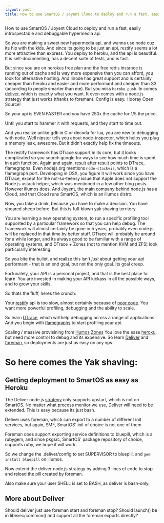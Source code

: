 ```yaml
---
layout: post
title: How to use SmartOS / Joyent Cloud to deploy and run a fast, easily introspectable and debuggable hypermedia api.
---
```


How to use SmartOS / Joyent Cloud to deploy and run a fast, easily introspectable and debuggable hypermedia api.

So you are making a sweet new hypermedia api, and wanna use node cuz its hip with the kids. And since its going to be just an api, restify seems a lot more attractive than express. You deploy to heroku, and the api is beautiful. It is self-documenting, has a decent suite of tests, and is fast.

But since you are on herokus free plan and the free redis instance is running out of cache and is way more expensive than you can afford, you look for alternative hosting. And linode has great support and is certainly cheaper than heroku and easier and more performant and cheaper than S3 (according to people smarter than me). But you miss `heroku push`. In comes [deliver][], which is exactly what you want. It even comes with a node.js strategy that just works (thanks to foreman). Config is easy. Hooray Open Source!

So your api is EVEN FASTER and you have 250x the cache for 1/5 the price.

Until you start to hammer it with requests, and they start to time out.

And you realize unlike gdb in C or decoda for lua, you are new to debugging with node. Well nipster tells you about node-inspector, which helps you plug a memory leak, awesome. But it didn't exactly help fix the timeouts. 

The restify framework has DTrace support in its core, but it looks complicated so you search google for ways to see how much time is spent in each function. Again and again, result after result points to DTrace, flamegraphs. Even nodejs.org mentions `node-stackvis`, which is a flamegraph port. Developing in OSX, you figure it will work since you have DTrace, except for the not-so-teensy issue that Apple does not support the Node.js ustack helper, which was mentioned in a few other blog posts. However illumos does. And Joyent, the main company behind node.js has a Cloud, and that Cloud runs SmartOS, which is an illumos distro.

Now, you take a drink, because you have to make a decision. You have sheared sheep before. But this is full-blown yak shaving territory.

You are learning a new operating system, to run a specific profiling tool supported by a particular framework so that you can help debug. The framework will almost certainly be gone in 5 years, probably even node.js will be replaced in that time by better stuff. DTrace will probably be around for a while longer, and its always good to be familiar with a range of operating systems, and DTrace + Zones (not to mention KVM and ZFS) look particularly interesting.

So you bite the bullet, and realize this isn't *just* about getting your api performant - that is an end goal, but not the only goal. Its goal creep.

Fortunately, your API is a personal project, and that is the best place to learn. You are invested in making your API kickass in all the possible ways, and to grow your skills.

So thats the fluff, heres the crunch:

  Your [restify][] api is too slow, almost certainly because of [poor code][].
  You want more powerful profiling, debugging and the ability to scale.

  So learn [DTrace][], which will help debugging across a range of applications.
  And you begin with [flamegraphs][] to start profiling your api.

  Scaling / massive provisining from [illumos][] [Zones][]
  You love the ease [heroku][], but need more control to debug and its expensive.
  So learn [Deliver][] and [foreman][], so deployments are just as easy on any vps.

# So here comes the Yak shaving:


## Getting deployment to SmartOS as easy as Heroku

  The Deliver node.js [strategy][] only supports upstart, which is not on SmartOS.
  No matter what process monitor we use, Deliver will need to be extended. This is easy because its just bash.

  Deliver uses foreman, which can export to a number of different init services, but again, SMF, SmartOS' init of choice is not one of them.

  Foreman does support exporting service definitions to bluepill, which is a rubygem, and since pkgsrc, SmartOS' package repository of choice, supports ruby, we hope it will work.

  So we change the .deliver/config to set SUPERVISOR to bluepill, and `gem install bluepill` on illumos.

  Now extend the deliver node.js strategy by adding 3 lines of code to stop and reload the pill created by foreman.

  Also make sure your user SHELL is set to BASH, as deliver is bash-only.

## More about Deliver

  Should deliver just use foreman start and foreman stop? Should launch() be in libexec/common() and support all the foreman exports directly?

[deliver]: example.com
[restify]: example.com
[poor code]: example.com
[DTrace]: example.com
[flamegraphs]: example.com
[illumos]: example.com
[Zones]: example.com
[heroku]: example.com
[foreman]: example.com
[strategy]: example.com